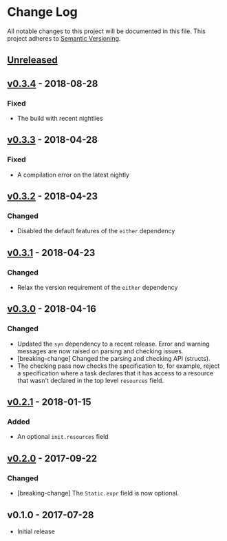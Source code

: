 # Change Log

All notable changes to this project will be documented in this file.
This project adheres to [Semantic Versioning](http://semver.org/).

## [Unreleased]

## [v0.3.4] - 2018-08-28

### Fixed

- The build with recent nightlies

## [v0.3.3] - 2018-04-28

### Fixed

- A compilation error on the latest nightly

## [v0.3.2] - 2018-04-23

### Changed

- Disabled the default features of the `either` dependency

## [v0.3.1] - 2018-04-23

### Changed

- Relax the version requirement of the `either` dependency

## [v0.3.0] - 2018-04-16

### Changed

- Updated the `syn` dependency to a recent release. Error and warning messages are now raised on
  parsing and checking issues.
- [breaking-change] Changed the parsing and checking API (structs).
- The checking pass now checks the specification to, for example, reject a specification where a
  task declares that it has access to a resource that wasn't declared in the top level `resources`
  field.

## [v0.2.1] - 2018-01-15

### Added

- An optional `init.resources` field

## [v0.2.0] - 2017-09-22

### Changed

- [breaking-change] The `Static.expr` field is now optional.

## v0.1.0 - 2017-07-28

- Initial release

[Unreleased]: https://github.com/rtfm-rs/rtfm-syntax/compare/v0.3.4...HEAD
[v0.3.4]: https://github.com/rtfm-rs/rtfm-syntax/compare/v0.3.3...v0.3.4
[v0.3.3]: https://github.com/rtfm-rs/rtfm-syntax/compare/v0.3.2...v0.3.3
[v0.3.2]: https://github.com/rtfm-rs/rtfm-syntax/compare/v0.3.1...v0.3.2
[v0.3.1]: https://github.com/rtfm-rs/rtfm-syntax/compare/v0.3.0...v0.3.1
[v0.3.0]: https://github.com/rtfm-rs/rtfm-syntax/compare/v0.2.1...v0.3.0
[v0.2.1]: https://github.com/rtfm-rs/rtfm-syntax/compare/v0.2.0...v0.2.1
[v0.2.0]: https://github.com/rtfm-rs/rtfm-syntax/compare/v0.1.0...v0.2.0
